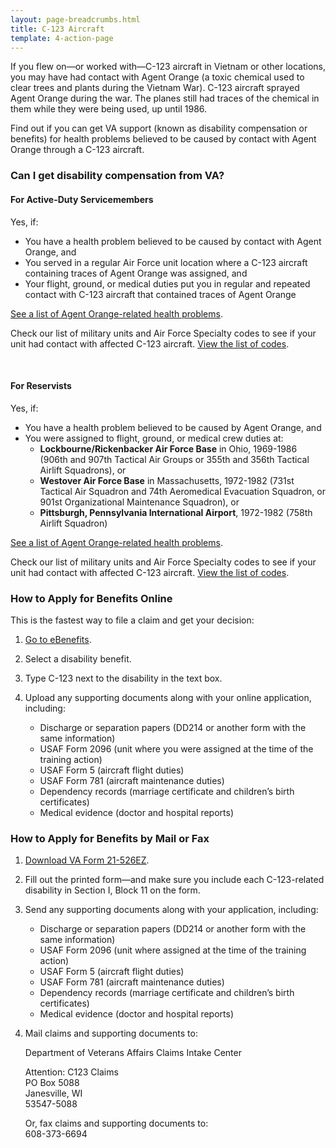 ```yaml
---
layout: page-breadcrumbs.html
title: C-123 Aircraft
template: 4-action-page
---
```


If you flew on—or worked with—C-123 aircraft in Vietnam or other locations, you may have had contact with Agent Orange (a toxic chemical used to clear trees and plants during the Vietnam War). C-123 aircraft sprayed Agent Orange during the war. The planes still had traces of the chemical in them while they were being used, up until 1986.

Find out if you can get VA support (known as disability compensation or benefits) for health problems believed to be caused by contact with Agent Orange through a C-123 aircraft.

<div class="call-out" markdown="1">

### Can I get disability compensation from VA?

#### For Active-Duty Servicemembers

Yes, if:

- You have a health problem believed to be caused by contact with Agent Orange, and
- You served in a regular Air Force unit location where a C-123 aircraft containing traces of Agent Orange was assigned, and
- Your flight, ground, or medical duties put you in regular and repeated contact with C-123 aircraft that contained traces of Agent Orange

[See a list of Agent Orange-related health problems](https://www.vets.gov/disability-benefits/conditions/exposure-to-hazardous-materials/agent-orange/diseases/).

Check our list of military units and Air Force Specialty codes to see if your unit had contact with affected C-123 aircraft. [View the list of codes]( http://www.benefits.va.gov/compensation/docs/AO_C123_AFSpecialityCodesUnits.pdf). 

<br>

#### For Reservists

Yes, if:

- You have a health problem believed to be caused by Agent Orange, and 
- You were assigned to flight, ground, or medical crew duties at:
  - **Lockbourne/Rickenbacker Air Force Base** in Ohio, 1969-1986 (906th and 907th Tactical Air Groups or 355th and 356th Tactical Airlift Squadrons), or
  - **Westover Air Force Base** in Massachusetts, 1972-1982 (731st Tactical Air Squadron and 74th Aeromedical Evacuation Squadron, or 901st Organizational Maintenance Squadron), or
  - **Pittsburgh, Pennsylvania International Airport**, 1972-1982 (758th Airlift Squadron)

[See a list of Agent Orange-related health problems](https://www.vets.gov/disability-benefits/conditions/exposure-to-hazardous-materials/agent-orange/diseases/).

Check our list of military units and Air Force Specialty codes to see if your unit had contact with affected C-123 aircraft. [View the list of codes]( http://www.benefits.va.gov/compensation/docs/AO_C123_AFSpecialityCodesUnits.pdf). 

</div>

### How to Apply for Benefits Online

This is the fastest way to file a claim and get your decision:

<ol class="process" markdown="0">
<li class="step one wow fadeIn animated" markdown="1">

[Go to eBenefits](https://www.ebenefits.va.gov/ebenefits/homepage).

</li>

<li class="step two wow fadeIn animated" markdown="1">

Select a disability benefit.

</li>

<li class="step three wow fadeIn animated" markdown="1">

Type C-123 next to the disability in the text box.

</li>

<li class="step last four wow fadeIn animated animated" markdown="0">

<p>Upload any supporting documents along with your online application, including:</p>

<div class="call-out">

<ul>
  <li>Discharge or separation papers (DD214 or another form with the same information)</li>
  <li>USAF Form 2096 (unit where you were assigned at the time of the training action)</li>
  <li>USAF Form 5 (aircraft flight duties)</li>
  <li>USAF Form 781 (aircraft maintenance duties)</li>
  <li>Dependency records (marriage certificate and children’s birth certificates)</li>
  <li>Medical evidence (doctor and hospital reports)</li>
</ul>

</div>

</li>
</ol>

### How to Apply for Benefits by Mail or Fax

<ol class="process" markdown="0">
<li class="step one wow fadeIn animated" markdown="1">

[Download VA Form 21-526EZ](http://www.vba.va.gov/pubs/forms/VBA-21-526EZ-ARE.pdf).

</li>

<li class="step two wow fadeIn animated" markdown="0">

Fill out the printed form—and make sure you include each C-123-related disability in Section I, Block 11 on the form.

</li>

<li class="step three wow fadeIn animated" markdown="0">

<p>Send any supporting documents along with your application, including:</p>

<div class="call-out">

<ul>
  <li>Discharge or separation papers (DD214 or another form with the same information)</li>
  <li>USAF Form 2096 (unit where assigned at the time of the training action)</li>
  <li>USAF Form 5 (aircraft flight duties)</li>
  <li>USAF Form 781 (aircraft maintenance duties)</li>
  <li>Dependency records (marriage certificate and children’s birth certificates)</li>
  <li>Medical evidence (doctor and hospital reports)</li>
</ul>

</div>

</li>

<li class="step four last wow fadeIn animated animated" markdown="0">

<p>Mail claims and supporting documents to:</p>
<p>Department of Veterans Affairs Claims Intake Center</p>
<p>Attention: C123 Claims<br />
PO Box 5088<br />
Janesville, WI<br />
53547-5088</p>

<p>Or, fax claims and supporting documents to:<br />
<span class="tel">608-373-6694</span></p>

</li>

</ol>
